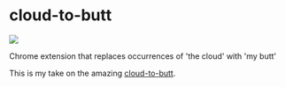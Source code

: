 cloud-to-butt
=============

![](logo.png)

Chrome extension that replaces occurrences of 'the cloud' with 'my butt'

This is my take on the amazing [cloud-to-butt](https://github.com/panicsteve/cloud-to-butt).
